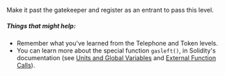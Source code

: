 Make it past the gatekeeper and register as an entrant to pass this level.

##### Things that might help:
* Remember what you've learned from the Telephone and Token levels.
* You can learn more about the special function `gasleft()`, in Solidity's documentation (see [Units and Global Variables](https://docs.soliditylang.org/en/v0.8.3/units-and-global-variables.html) and [External Function Calls](https://docs.soliditylang.org/en/v0.8.3/control-structures.html#external-function-calls)).
